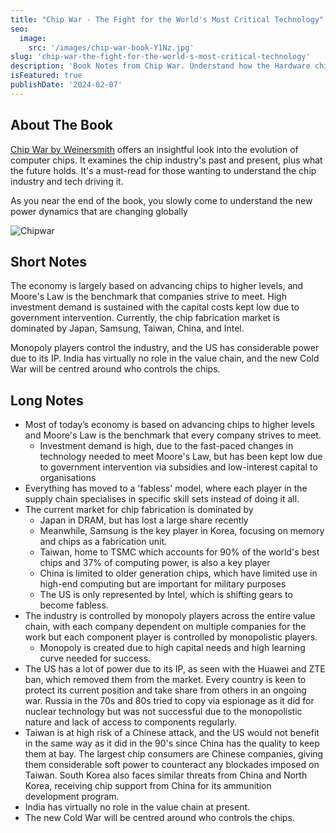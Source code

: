 ```yaml
---
title: "Chip War - The Fight for the World's Most Critical Technology"
seo:
  image:
    src: '/images/chip-war-book-Y1Nz.jpg'
slug: 'chip-war-the-fight-for-the-world-s-most-critical-technology'
description: 'Book Notes from Chip War. Understand how the Hardware chips impact global geopolitics'
isFeatured: true
publishDate: '2024-02-07'
---
```


## About The Book

[Chip War by Weinersmith](https://amzn.to/3TJtLY9) offers an insightful look into the evolution of computer chips. It examines the chip industry's past and present, plus what the future holds. It's a must-read for those wanting to understand the chip industry and tech driving it.

As you near the end of the book, you slowly come to understand the new power dynamics that are changing globally

![Chipwar](/images/chip-war-book-E3Mz.jpg)

## Short Notes

The economy is largely based on advancing chips to higher levels, and Moore's Law is the benchmark that companies strive to meet. High investment demand is sustained with the capital costs kept low due to government intervention. Currently, the chip fabrication market is dominated by Japan, Samsung, Taiwan, China, and Intel. 

Monopoly players control the industry, and the US has considerable power due to its IP. India has virtually no role in the value chain, and the new Cold War will be centred around who controls the chips.

## Long Notes

- Most of today’s economy is based on advancing chips to higher levels and Moore's Law is the benchmark that every company strives to meet.
  - Investment demand is high, due to the fast-paced changes in technology needed to meet Moore's Law, but has been kept low due to government intervention via subsidies and low-interest capital to organisations
- Everything has moved to a 'fabless' model, where each player in the supply chain specialises in specific skill sets instead of doing it all.
- The current market for chip fabrication is dominated by
  - Japan in DRAM, but has lost a large share recently
  - Meanwhile, Samsung is the key player in Korea, focusing on memory and chips as a fabrication unit.
  - Taiwan, home to TSMC which accounts for 90% of the world's best chips and 37% of computing power, is also a key player
  - China is limited to older generation chips, which have limited use in high-end computing but are important for military purposes
  - The US is only represented by Intel, which is shifting gears to become fabless.
- The industry is controlled by monopoly players across the entire value chain, with each company dependent on multiple companies for the work but each component player is controlled by monopolistic players.
  - Monopoly is created due to high capital needs and high learning curve needed for success.
- The US has a lot of power due to its IP, as seen with the Huawei and ZTE ban, which removed them from the market. Every country is keen to protect its current position and take share from others in an ongoing war. Russia in the 70s and 80s tried to copy via espionage as it did for nuclear technology but was not successful due to the monopolistic nature and lack of access to components regularly.
- Taiwan is at high risk of a Chinese attack, and the US would not benefit in the same way as it did in the 90's since China has the quality to keep them at bay. The largest chip consumers are Chinese companies, giving them considerable soft power to counteract any blockades imposed on Taiwan. South Korea also faces similar threats from China and North Korea, receiving chip support from China for its ammunition development program.
- India has virtually no role in the value chain at present.
- The new Cold War will be centred around who controls the chips.
